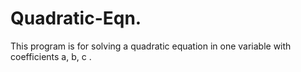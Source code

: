 # Quadratic-Eqn.
This program is for solving a quadratic equation in one variable with coefficients a, b, c .
